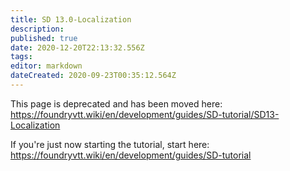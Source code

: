 ```yaml
---
title: SD 13.0-Localization
description: 
published: true
date: 2020-12-20T22:13:32.556Z
tags: 
editor: markdown
dateCreated: 2020-09-23T00:35:12.564Z
---
```


This page is deprecated and has been moved here: https://foundryvtt.wiki/en/development/guides/SD-tutorial/SD13-Localization

If you're just now starting the tutorial, start here: https://foundryvtt.wiki/en/development/guides/SD-tutorial